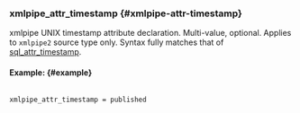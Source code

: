 ### xmlpipe_attr_timestamp {#xmlpipe-attr-timestamp}

xmlpipe UNIX timestamp attribute declaration. Multi-value, optional. Applies to `xmlpipe2` source type only. Syntax fully matches that of [sql_attr_timestamp](../../data_source_configuration_options/sqlattr_timestamp.md).

#### Example: {#example}

```

xmlpipe_attr_timestamp = published

```